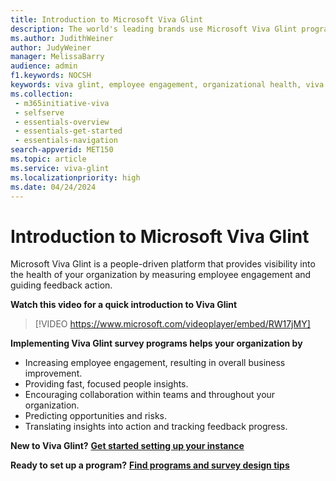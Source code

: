 ```yaml
---
title: Introduction to Microsoft Viva Glint 
description: The world's leading brands use Microsoft Viva Glint programs to increase employee engagement, develop their people and culture, and improve business results. 
ms.author: JudithWeiner
author: JudyWeiner
manager: MelissaBarry
audience: admin
f1.keywords: NOCSH
keywords: viva glint, employee engagement, organizational health, viva glint history
ms.collection: 
 - m365initiative-viva
 - selfserve
 - essentials-overview
 - essentials-get-started
 - essentials-navigation
search-appverid: MET150
ms.topic: article
ms.service: viva-glint
ms.localizationpriority: high
ms.date: 04/24/2024
---
```


# Introduction to Microsoft Viva Glint

Microsoft Viva Glint is a people-driven platform that provides visibility into the health of your organization by measuring employee engagement and guiding feedback action. 

**Watch this video for a quick introduction to Viva Glint**

> [!VIDEO https://www.microsoft.com/videoplayer/embed/RW17jMY]

**Implementing Viva Glint survey programs helps your organization by**

- Increasing employee engagement, resulting in overall business improvement.
- Providing fast, focused people insights.
- Encouraging collaboration within teams and throughout your organization.
- Predicting opportunities and risks.
- Translating insights into action and tracking feedback progress.

**New to Viva Glint?** **[Get started setting up your instance](../../viva/glint/start/brochure-summary.md)**

**Ready to set up a program?** **[Find programs and survey design tips](https://go.microsoft.com/fwlink/?linkid=2268788)**

      
     


